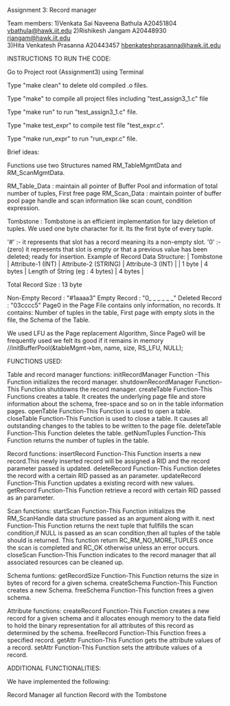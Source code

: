 Assignment 3: Record manager

Team members: 
1)Venkata Sai Naveena Bathula      A20451804    <vbathula@hawk.iit.edu>
2)Rishikesh Jangam                        A20448930    <rjangam@hawk.iit.edu>                
3)Hita Venkatesh Prasanna             A20443457    <hbenkateshprasanna@hawk.iit.edu>

INSTRUCTIONS TO RUN THE CODE:

Go to Project root (Assignment3) using Terminal

Type "make clean" to delete old compiled .o files.

Type "make" to compile all project files including "test_assign3_1.c" file

Type "make run" to run "test_assign3_1.c" file.

Type "make test_expr" to compile test file "test_expr.c".

Type "make run_expr" to run "run_expr.c" file.


Brief ideas:

Functions use two Structures named RM_TableMgmtData and RM_ScanMgmtData.

RM_Table_Data : maintain all pointer of Buffer Pool and information of total number of tuples, First free page RM_Scan_Data : maintain pointer of buffer pool page handle and scan information like scan count, condition expression.

Tombstone : Tombstone is an efficient implementation for lazy deletion of tuples. We used one byte character for it. Its the first byte of every tuple.

 '#' :- it represents that slot has a record meaning its a non-empty slot.
 '0' :- (zero) it represents that slot is empty or that a previous value has been deleted; ready for insertion.
Example of Record Data Structure:
| Tombstone | Attribute-1 (INT) | Attribute-2 (STRING) | Attribute-3 (INT) |
| 1 byte | 4 bytes | Length of String (eg : 4 bytes) | 4 bytes |

 Total Record Size : 13 byte
 		
 Non-Empty Record : "#1aaaa3"
 Empty Record     : "0_ _ _ _ _ _"
 Deleted Record   : "03cccc5" 
Page0 in the Page File contains only information, no records. It contains: Number of tuples in the table, First page with empty slots in the file, the Schema of the Table.

We used LFU as the Page replacement Algorithm, Since Page0 will be frequently used we felt its good if it remains in memory //initBufferPool(&tableMgmt->bm, name, size, RS_LFU, NULL);

FUNCTIONS USED:

Table and record manager functions:
initRecordManager Function  -This Function initializes the record manager.
shutdownRecordManager Function-This Function shutdowns the record manager.
createTable Function-This Functions creates a table. It creates the underlying page file and store information about the schema, free-space and so on in the table information                                    pages.
openTable Function-This Function is used to open a table.
closeTable Function-This Function is used to close a table. It causes all outstanding changes to the tables to be written to the page file. 
deleteTable Function-This Function deletes the table.
getNumTuples Function-This Function returns the number of tuples in the table.

Record functions:
insertRecord Function-This Function inserts a new record.This newly inserted record will be assigned a RID and the record parameter passed is updated. 
deleteRecord Function-This Function deletes the record with a certain RID passed as an parameter.
updateRecord Function-This Function updates a existing record with new values.
getRecord Function-This Function retrieve a record with certain RID passed as an parameter.

Scan functions:
startScan Function-This Function initializes the RM_ScanHandle data structure passed as an argument along with it.
next Function-This Function returns the next tuple that fullfills the scan condition,if NULL is passed as an scan condition,then all tuples of the table should is returned.
This function return RC_RM_NO_MORE_TUPLES once the scan is completed and RC_OK otherwise unless an error occurs. 
closeScan Function-This Function indicates to the record manager that all associated resources can be cleaned up.

Schema funtions:
getRecordSize Function-This Function returns the size in bytes of record for a given schema.
createSchema Function-This Function creates a new Schema.
freeSchema Function-This function frees a given schema.

Attribute functions:
createRecord Function-This Function creates a new record for a given schema and it allocates enough memory to the data field to hold the binary representation for all                                     attributes of this record as determined by the schema.
freeRecord Function-This Function frees a specified record.
getAttr Function-This Function gets the attribute values of a record.
setAttr Function-This Function sets the attribute values of a record.
	
ADDITIONAL FUNCTIONALITIES:

We have implemented the following:

Record Manager all function
Record with the Tombstone

